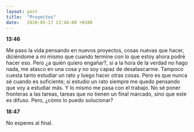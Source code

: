 ```yaml
---
layout: post
title:  "Proyectos"
date:   2020-05-17 13:46:00 +0100
---
```


__13:46__

Me paso la vida pensando en nuevos proyectos, cosas nuevas que hacer, diciéndome a mi mismo que cuando termine con lo que estoy ahora podré hacer eso. Pero ¿a quién quiero engañar?, si a la hora de la verdad no hago nada, me atasco en una cosa y no soy capaz de desatascarme. Tampoco cuesta tanto estudiar un rato y luego hacer otras cosas. Pero es que nunca sé cuando es suficiente; si estudio un rato siempre me quedo pensando que voy a estudiar más. Y lo mismo me pasa con el trabajo. No sé poner fronteras a las tareas, tareas que no tienen un final marcado, sino que este es difuso. Pero, ¿cómo lo puedo solucionar?

__18:47__

No esperes al final.
